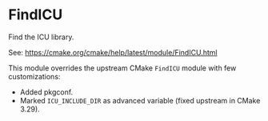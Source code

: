 # FindICU

Find the ICU library.

See: https://cmake.org/cmake/help/latest/module/FindICU.html

This module overrides the upstream CMake `FindICU` module with few
customizations:

* Added pkgconf.
* Marked `ICU_INCLUDE_DIR` as advanced variable (fixed upstream in CMake 3.29).

